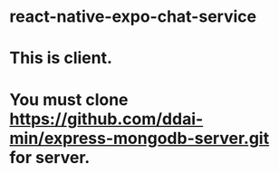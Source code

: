 # react-native-expo-chat-service
# This is client.
# You must clone https://github.com/ddai-min/express-mongodb-server.git for server.
